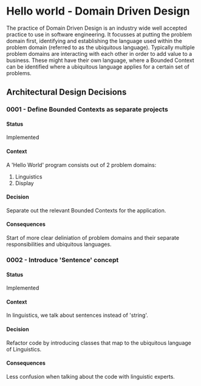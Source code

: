 # Hello world - Domain Driven Design
The practice of Domain Driven Design is an industry wide well accepted practice to use in software engineering.
It focusses at putting the problem domain first, identifying and establishing the language used within the problem domain (referred to as the ubiquitous language).
Typically multiple problem domains are interacting with each other in order to add value to a business.
These might have their own language, where a Bounded Context can be identified where a ubiquitous language applies for a certain set of problems.

## Architectural Design Decisions

### 0001 - Define Bounded Contexts as separate projects
#### Status
Implemented
#### Context
A 'Hello World' program consists out of 2 problem domains:
1. Linguistics
2. Display
#### Decision
Separate out the relevant Bounded Contexts for the application.
#### Consequences
Start of more clear deliniation of problem domains and their separate responsibilities and ubiquitous languages.

### 0002 - Introduce 'Sentence' concept
#### Status
Implemented
#### Context
In linguistics, we talk about sentences instead of 'string'.
#### Decision
Refactor code by introducing classes that map to the ubiquitous language of Linguistics.
#### Consequences
Less confusion when talking about the code with linguistic experts.